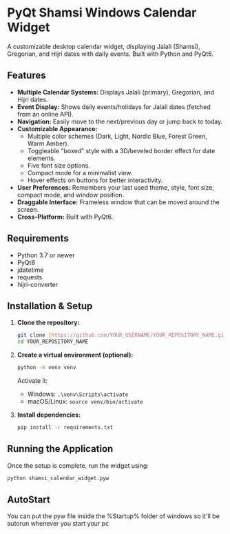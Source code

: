 # PyQt Shamsi Windows Calendar Widget

A customizable desktop calendar widget, displaying Jalali (Shamsi), Gregorian, and Hijri dates with daily events. Built with Python and PyQt6.

## Features

* **Multiple Calendar Systems:** Displays Jalali (primary), Gregorian, and Hijri dates.
* **Event Display:** Shows daily events/holidays for Jalali dates (fetched from an online API).
* **Navigation:** Easily move to the next/previous day or jump back to today.
* **Customizable Appearance:**
    * Multiple color schemes (Dark, Light, Nordic Blue, Forest Green, Warm Amber).
    * Toggleable "boxed" style with a 3D/beveled border effect for date elements.
    * Five font size options.
    * Compact mode for a minimalist view.
    * Hover effects on buttons for better interactivity.
* **User Preferences:** Remembers your last used theme, style, font size, compact mode, and window position.
* **Draggable Interface:** Frameless window that can be moved around the screen.
* **Cross-Platform:** Built with PyQt6.

## Requirements

* Python 3.7 or newer
* PyQt6
* jdatetime
* requests
* hijri-converter

## Installation & Setup

1.  **Clone the repository:**
    ```bash
    git clone [https://github.com/YOUR_USERNAME/YOUR_REPOSITORY_NAME.git](https://github.com/YOUR_USERNAME/YOUR_REPOSITORY_NAME.git)
    cd YOUR_REPOSITORY_NAME
    ```

2.  **Create a virtual environment (optional):**
    ```bash
    python -m venv venv
    ```
    Activate it:
    * Windows: `.\venv\Scripts\activate`
    * macOS/Linux: `source venv/bin/activate`

3.  **Install dependencies:**
    ```bash
    pip install -r requirements.txt
    ```

## Running the Application

Once the setup is complete, run the widget using:

```bash
python shamsi_calendar_widget.pyw
```

## AutoStart

You can put the pyw file inside the %Startup% folder of windows so it'll be autorun whenever you start your pc
